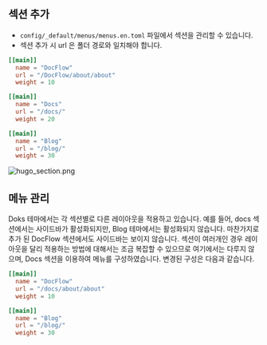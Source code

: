 ## 섹션 추가

- `config/_default/menus/menus.en.toml` 파일에서 섹션을 관리할 수 있습니다.
- 섹션 추가 시 url 은 폴더 경로와 일치해야 합니다.

```toml file:menus.en.toml
[[main]]
  name = "DocFlow"
  url = "/DocFlow/about/about"
  weight = 10

[[main]]
  name = "Docs"
  url = "/docs/"
  weight = 20

[[main]]
  name = "Blog"
  url = "/blog/"
  weight = 30
```

![hugo_section.png](/Resources/hugo_section.png)

## 메뉴 관리

Doks 테마에서는 각 섹션별로 다른 레이아웃을 적용하고 있습니다.
예를 들어, docs 섹션에서는 사이드바가 활성화되지만, Blog 테마에서는 활성화되지 않습니다.
마찬가지로 추가 된 DocFlow 섹션에서도 사이드바는 보이지 않습니다.
섹션이 여러개인 경우 레이아웃을 달리 적용하는 방법에 대해서는 조금 복잡할 수 있으므로 여기에서는 다루지 않으며, Docs 섹션을 이용하여 메뉴를 구성하였습니다.
변경된 구성은 다음과 같습니다.

```toml
[[main]]
  name = "DocFlow"
  url = "/docs/about/about"
  weight = 10

[[main]]
  name = "Blog"
  url = "/blog/"
  weight = 30
```